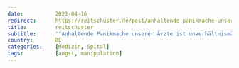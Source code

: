 ```yaml
---
date:          2021-04-16
redirect:      https://reitschuster.de/post/anhaltende-panikmache-unserer-aerzte-ist-unverhaeltnismaessig-und-verantwortungslos/
title:         reitschuster
subtitle:      '"Anhaltende Panikmache unserer Ärzte ist unverhältnismäßig und verantwortungslos"'
country:       DE
categories:    [Medizin, Spital]
tags:          [angst, manipulation]
---
```

